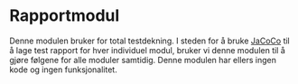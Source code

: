 # Rapportmodul

Denne modulen bruker for total testdekning. I steden for å bruke [JaCoCo](https://www.jacoco.org/jacoco/trunk/index.html) til å lage test rapport for hver individuel modul, bruker vi denne modulen til å gjøre følgene for alle moduler samtidig. Denne modulen har ellers ingen kode og ingen funksjonalitet.